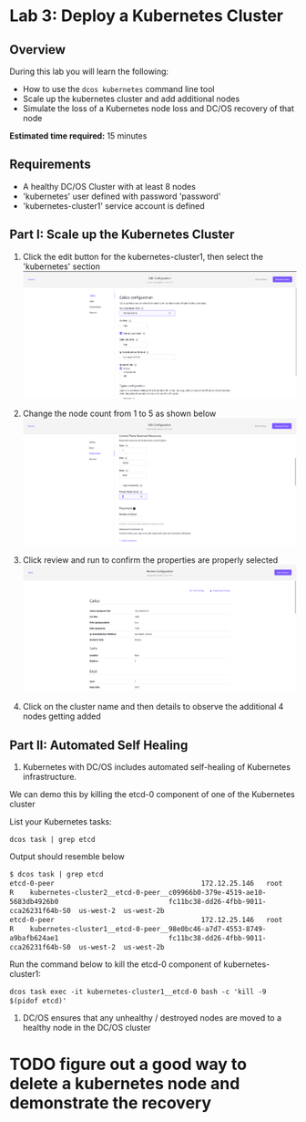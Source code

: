 # Lab 3: Deploy a Kubernetes Cluster


## Overview

During this lab you will learn the following:
* How to use the ```dcos kubernetes``` command line tool 
* Scale up the kubernetes cluster and add additional nodes
* Simulate the loss of a Kubernetes node loss and DC/OS recovery of that node

**Estimated time required:** 15 minutes
 
## Requirements
* A healthy DC/OS Cluster with at least 8 nodes
* 'kubernetes' user defined with password 'password'
* 'kubernetes-cluster1' service account is defined


## Part I: Scale up the Kubernetes Cluster
1. Click the edit button for the kubernetes-cluster1, then select the 'kubernetes' section
![](https://raw.githubusercontent.com/markfjohnson/SBC_demo/master/Legacy/images/k-3-0.png)

1. Change the node count from 1 to 5 as shown below
![](https://raw.githubusercontent.com/markfjohnson/SBC_demo/master/Legacy/images/k-3-1.png)

1. Click review and run to confirm the properties are properly selected
![](https://raw.githubusercontent.com/markfjohnson/SBC_demo/master/Legacy/images/k-3-2.png)

1. Click on the cluster name and then details to observe the additional 4 nodes getting added


## Part II: Automated Self Healing

1. Kubernetes with DC/OS includes automated self-healing of Kubernetes infrastructure.

We can demo this by killing the etcd-0 component of one of the Kubernetes cluster

List your Kubernetes tasks:
```
dcos task | grep etcd
```
Output should resemble below
```
$ dcos task | grep etcd
etcd-0-peer                                    172.12.25.146   root     R    kubernetes-cluster2__etcd-0-peer__c09966b0-379e-4519-ae10-5683db4926b0                           fc11bc38-dd26-4fbb-9011-cca26231f64b-S0  us-west-2  us-west-2b
etcd-0-peer                                    172.12.25.146   root     R    kubernetes-cluster1__etcd-0-peer__98e0bc46-a7d7-4553-8749-a9bafb624ae1                           fc11bc38-dd26-4fbb-9011-cca26231f64b-S0  us-west-2  us-west-2b
```
 
Run the command below to kill the etcd-0 component of kubernetes-cluster1:
```
dcos task exec -it kubernetes-cluster1__etcd-0 bash -c 'kill -9 $(pidof etcd)'
```

1. DC/OS ensures that any unhealthy / destroyed nodes are moved to a healthy node in the DC/OS cluster
# TODO figure out a good way to delete a kubernetes node and demonstrate the recovery




